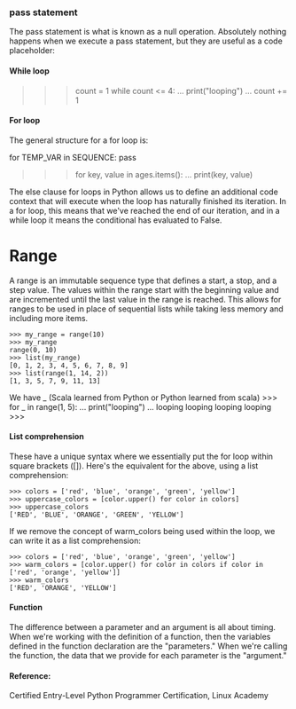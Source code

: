 
### pass statement
The pass statement is what is known as a null operation. Absolutely nothing happens when we execute a pass statement, but they are useful as a code placeholder:

#### While loop

>>> count = 1
>>> while count <= 4:
...     print("looping")
...     count += 1

#### For loop
The general structure for a for loop is:

for TEMP_VAR in SEQUENCE:
    pass
	
>>> for key, value in ages.items():
...     print(key, value)

The else clause for loops in Python allows us to define an additional code context that will execute when the loop has naturally finished its iteration. 
In a for loop, this means that we've reached the end of our iteration, and in a while loop it means the conditional has evaluated to False. 

# Range
A range is an immutable sequence type that defines a start, a stop, and a step value. The values within the range start with the beginning value and are incremented until the last value in the range is reached. This allows for ranges to be used in place of sequential lists while taking less memory and including more items.

    >>> my_range = range(10)
    >>> my_range
    range(0, 10)
    >>> list(my_range)
    [0, 1, 2, 3, 4, 5, 6, 7, 8, 9]
    >>> list(range(1, 14, 2))
    [1, 3, 5, 7, 9, 11, 13]

We have _ (Scala learned from Python or Python learned from scala)
    >>> for _ in range(1, 5):
    ...     print("looping")
    ...
    looping
    looping
    looping
    looping
    >>>

#### List comprehension

These have a unique syntax where we essentially put the for loop within square brackets ([]). Here's the equivalent for the above, using a list comprehension:

    >>> colors = ['red', 'blue', 'orange', 'green', 'yellow']
    >>> uppercase_colors = [color.upper() for color in colors]
    >>> uppercase_colors
    ['RED', 'BLUE', 'ORANGE', 'GREEN', 'YELLOW']

If we remove the concept of warm_colors being used within the loop, we can write it as a list comprehension:

    >>> colors = ['red', 'blue', 'orange', 'green', 'yellow']
    >>> warm_colors = [color.upper() for color in colors if color in ['red', 'orange', 'yellow']]
    >>> warm_colors
    ['RED', 'ORANGE', 'YELLOW']

#### Function

The difference between a parameter and an argument is all about timing. 
When we're working with the definition of a function, then the variables defined in the function declaration are the "parameters." 
When we're calling the function, the data that we provide for each parameter is the "argument." 

#### Reference:
Certified Entry-Level Python Programmer Certification, Linux Academy